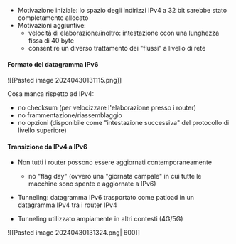 - Motivazione iniziale: lo spazio degli indirizzi IPv4 a 32 bit sarebbe stato completamente allocato
- Motivazioni aggiuntive: 
	- velocità di elaborazione/inoltro: intestazione ccon una lunghezza fissa di 40 byte
	- consentire un diverso trattamento dei "flussi" a livello di rete

#### Formato del datagramma IPv6

![[Pasted image 20240430131115.png]]

Cosa manca rispetto ad IPv4:
- no checksum (per velocizzare l'elaborazione presso i router)
- no frammentazione/riassemblaggio
- no opzioni (disponibile come "intestazione successiva" del protocollo di livello superiore)


#### Transizione da IPv4 a IPv6
- Non tutti i router possono essere aggiornati contemporaneamente 
	- no "flag day" (ovvero una "giornata campale" in cui tutte le macchine sono spente e aggiornate a IPv6)

- Tunneling: datagramma IPv6 trasportato come patload in un datagramma IPv4 tra i router IPv4 
- Tunneling utilizzato ampiamente in altri contesti (4G/5G)

![[Pasted image 20240430131324.png| 600]]




